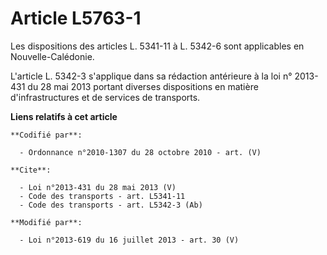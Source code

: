 # Article L5763-1

Les dispositions des articles L. 5341-11 à L. 5342-6 sont applicables en Nouvelle-Calédonie. 

L'article L. 5342-3 s'applique dans sa rédaction antérieure à la loi n° 2013-431 du 28 mai 2013 portant diverses dispositions
en matière d'infrastructures et de services de transports.

**Liens relatifs à cet article**

	**Codifié par**:

	  - Ordonnance n°2010-1307 du 28 octobre 2010 - art. (V)

	**Cite**:

	  - Loi n°2013-431 du 28 mai 2013 (V)
	  - Code des transports - art. L5341-11
	  - Code des transports - art. L5342-3 (Ab)

	**Modifié par**:

	  - Loi n°2013-619 du 16 juillet 2013 - art. 30 (V)

